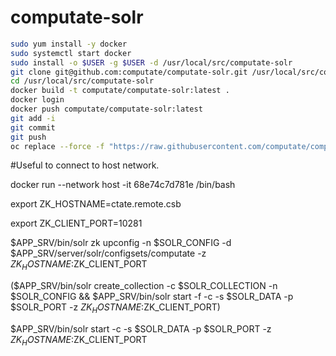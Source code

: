 
# computate-solr
```bash
sudo yum install -y docker
sudo systemctl start docker
sudo install -o $USER -g $USER -d /usr/local/src/computate-solr
git clone git@github.com:computate/computate-solr.git /usr/local/src/computate-solr/
cd /usr/local/src/computate-solr
docker build -t computate/computate-solr:latest .
docker login
docker push computate/computate-solr:latest
git add -i
git commit
git push
oc replace --force -f "https://raw.githubusercontent.com/computate/computate-solr/master/openshift-computate-solr.json"
```

#Useful to connect to host network. 

docker run --network host -it 68e74c7d781e /bin/bash

export ZK_HOSTNAME=ctate.remote.csb

export ZK_CLIENT_PORT=10281

$APP_SRV/bin/solr zk upconfig -n $SOLR_CONFIG -d $APP_SRV/server/solr/configsets/computate -z $ZK_HOSTNAME:$ZK_CLIENT_PORT

($APP_SRV/bin/solr create_collection -c $SOLR_COLLECTION -n $SOLR_CONFIG && $APP_SRV/bin/solr start -f -c -s $SOLR_DATA -p $SOLR_PORT -z $ZK_HOSTNAME:$ZK_CLIENT_PORT)

$APP_SRV/bin/solr start -c -s $SOLR_DATA -p $SOLR_PORT -z $ZK_HOSTNAME:$ZK_CLIENT_PORT
